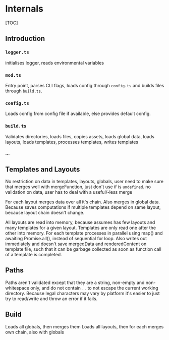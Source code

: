 # Internals

[TOC]



## Introduction

<!-- Todo: sketch flow -->

### `logger.ts`

initialises logger, reads environmental variables

### `mod.ts`

Entry point, parses CLI flags, loads config through `config.ts` and builds files through `build.ts`.

### `config.ts`

Loads config from config file if available, else provides default config.

### `build.ts`

Validates directories, loads files, copies assets, loads global data, loads layouts, loads templates, processes templates, writes templates

#### ...







## Templates and Layouts

<!-- todo: check that above is implemented correctly, no references to template that would prevent it from being GC -->

No restriction on data in templates, layouts, globals, user need to make sure that merges well with mergeFunction, just don't use if is `undefined`.
no validation on data, user has to deal with a useful/-less merge

For each layout merges data over all it's chain. Also merges in global data. Because saves computations if multiple templates depend on same layout, because layout chain doesn't change.

All layouts are read into memory, because assumes has few layouts and many templates for a given layout. Templates are only read one after the other into memory.
For each template processes in parallel using map() and awaiting Promise.all(), instead of sequential for loop. Also writes out immediately and doesn't save mergedData and renderedContent on template file, such that it can be garbage collected as soon as function call of a template is completed.


## Paths

Paths aren't validated except that they are a string, non-empty and non-whitespace only, 
and do not contain `..` to not escape the current working directory. Because legal characters may vary by platform it's easier to just try to read/write and throw an error if it fails.

<!-- todo: check that above is implemented for all paths: configPath from argument, paths from config file, paths from data properties, etc. -->


## Build

Loads all globals, then merges them
Loads all layouts, then for each merges own chain, also with globals
